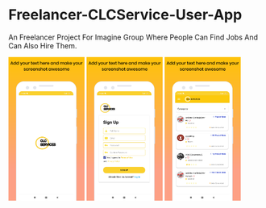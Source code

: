 # Freelancer-CLCService-User-App
An Freelancer Project For Imagine Group Where People Can Find Jobs And Can Also Hire Them. 
<div class="row">
    <img src="https://github.com/SURAJ1399/Images/blob/master/tia7878597719315790856.png" width="30%">
<img src="https://github.com/SURAJ1399/Images/blob/master/tia2402456576729539347.png" width="30%">

  <img src="https://github.com/SURAJ1399/Images/blob/master/tia1073211793499819365.png" width="30%">
